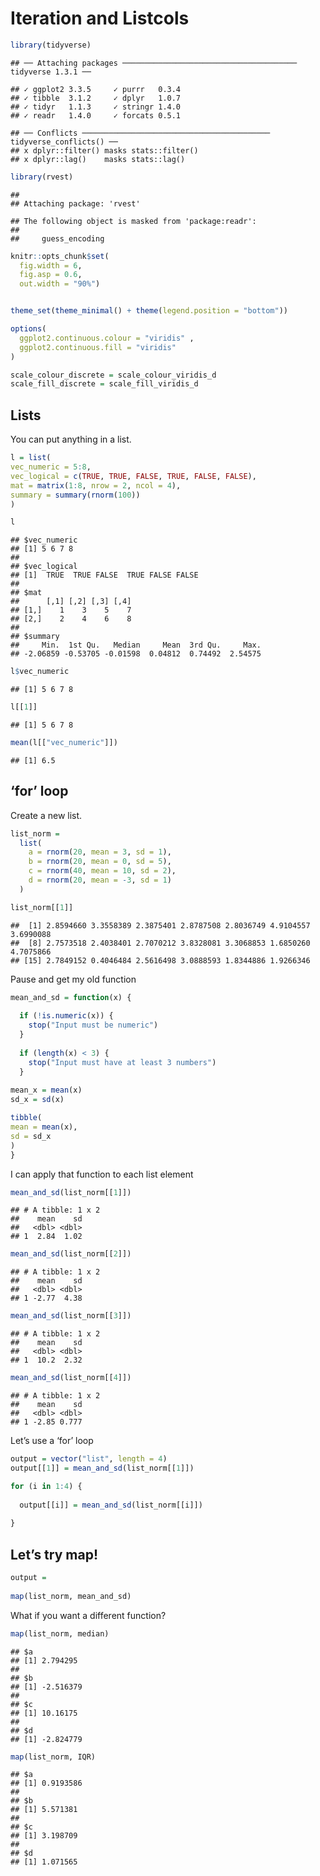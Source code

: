 Iteration and Listcols
================

``` r
library(tidyverse)
```

    ## ── Attaching packages ─────────────────────────────────────── tidyverse 1.3.1 ──

    ## ✓ ggplot2 3.3.5     ✓ purrr   0.3.4
    ## ✓ tibble  3.1.2     ✓ dplyr   1.0.7
    ## ✓ tidyr   1.1.3     ✓ stringr 1.4.0
    ## ✓ readr   1.4.0     ✓ forcats 0.5.1

    ## ── Conflicts ────────────────────────────────────────── tidyverse_conflicts() ──
    ## x dplyr::filter() masks stats::filter()
    ## x dplyr::lag()    masks stats::lag()

``` r
library(rvest)
```

    ## 
    ## Attaching package: 'rvest'

    ## The following object is masked from 'package:readr':
    ## 
    ##     guess_encoding

``` r
knitr::opts_chunk$set(
  fig.width = 6,
  fig.asp = 0.6,
  out.width = "90%")


theme_set(theme_minimal() + theme(legend.position = "bottom"))

options(
  ggplot2.continuous.colour = "viridis" ,
  ggplot2.continuous.fill = "viridis"
)

scale_colour_discrete = scale_colour_viridis_d
scale_fill_discrete = scale_fill_viridis_d
```

## Lists

You can put anything in a list.

``` r
l = list(
vec_numeric = 5:8,
vec_logical = c(TRUE, TRUE, FALSE, TRUE, FALSE, FALSE),
mat = matrix(1:8, nrow = 2, ncol = 4),
summary = summary(rnorm(100))
)
```

``` r
l
```

    ## $vec_numeric
    ## [1] 5 6 7 8
    ## 
    ## $vec_logical
    ## [1]  TRUE  TRUE FALSE  TRUE FALSE FALSE
    ## 
    ## $mat
    ##      [,1] [,2] [,3] [,4]
    ## [1,]    1    3    5    7
    ## [2,]    2    4    6    8
    ## 
    ## $summary
    ##     Min.  1st Qu.   Median     Mean  3rd Qu.     Max. 
    ## -2.06859 -0.53705 -0.01598  0.04812  0.74492  2.54575

``` r
l$vec_numeric
```

    ## [1] 5 6 7 8

``` r
l[[1]]
```

    ## [1] 5 6 7 8

``` r
mean(l[["vec_numeric"]])
```

    ## [1] 6.5

## ‘for’ loop

Create a new list.

``` r
list_norm =
  list(
    a = rnorm(20, mean = 3, sd = 1), 
    b = rnorm(20, mean = 0, sd = 5),
    c = rnorm(40, mean = 10, sd = 2),
    d = rnorm(20, mean = -3, sd = 1)
  )
```

``` r
list_norm[[1]]
```

    ##  [1] 2.8594660 3.3558389 2.3875401 2.8787508 2.8036749 4.9104557 3.6990088
    ##  [8] 2.7573518 2.4038401 2.7070212 3.8328081 3.3068853 1.6850260 4.7075866
    ## [15] 2.7849152 0.4046484 2.5616498 3.0888593 1.8344886 1.9266346

Pause and get my old function

``` r
mean_and_sd = function(x) {
  
  if (!is.numeric(x)) {
    stop("Input must be numeric")
  }
  
  if (length(x) < 3) {
    stop("Input must have at least 3 numbers")
  }
  
mean_x = mean(x)
sd_x = sd(x)

tibble(
mean = mean(x), 
sd = sd_x
)
}
```

I can apply that function to each list element

``` r
mean_and_sd(list_norm[[1]])
```

    ## # A tibble: 1 x 2
    ##    mean    sd
    ##   <dbl> <dbl>
    ## 1  2.84  1.02

``` r
mean_and_sd(list_norm[[2]])
```

    ## # A tibble: 1 x 2
    ##    mean    sd
    ##   <dbl> <dbl>
    ## 1 -2.77  4.38

``` r
mean_and_sd(list_norm[[3]])
```

    ## # A tibble: 1 x 2
    ##    mean    sd
    ##   <dbl> <dbl>
    ## 1  10.2  2.32

``` r
mean_and_sd(list_norm[[4]])
```

    ## # A tibble: 1 x 2
    ##    mean    sd
    ##   <dbl> <dbl>
    ## 1 -2.85 0.777

Let’s use a ‘for’ loop

``` r
output = vector("list", length = 4)
output[[1]] = mean_and_sd(list_norm[[1]])

for (i in 1:4) {
  
  output[[i]] = mean_and_sd(list_norm[[i]])
  
}
```

## Let’s try map!

``` r
output =
  
map(list_norm, mean_and_sd)
```

What if you want a different function?

``` r
map(list_norm, median)
```

    ## $a
    ## [1] 2.794295
    ## 
    ## $b
    ## [1] -2.516379
    ## 
    ## $c
    ## [1] 10.16175
    ## 
    ## $d
    ## [1] -2.824779

``` r
map(list_norm, IQR)
```

    ## $a
    ## [1] 0.9193586
    ## 
    ## $b
    ## [1] 5.571381
    ## 
    ## $c
    ## [1] 3.198709
    ## 
    ## $d
    ## [1] 1.071565
